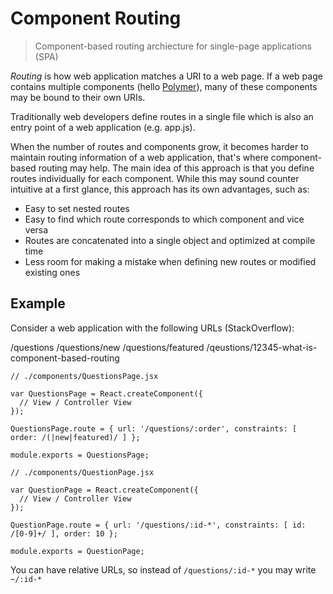 Component Routing
=================

> Component-based routing archiecture for single-page applications (SPA)

_Routing_ is how web application matches a URI to a web page. If a web page
contains multiple components (hello [Polymer](http://www.polymer-project.org/)),
many of these components may be bound to their own URIs.

Traditionally web developers define routes in a single file which is also an
entry point of a web application (e.g. app.js).

When the number of routes and components grow, it becomes harder to maintain
routing information of a web application, that's where component-based routing
may help. The main idea of this approach is that you define routes individually
for each component. While this may sound counter intuitive at a first glance,
this approach has its own advantages, such as:

 * Easy to set nested routes
 * Easy to find which route corresponds to which component and vice versa
 * Routes are concatenated into a single object and optimized at compile time
 * Less room for making a mistake when defining new routes or modified existing ones

## Example
 
Consider a web application with the following URLs (StackOverflow):

/questions
/questions/new
/questions/featured
/qeustions/12345-what-is-component-based-routing

```
// ./components/QuestionsPage.jsx

var QuestionsPage = React.createComponent({
  // View / Controller View
});

QuestionsPage.route = { url: '/questions/:order', constraints: [ order: /(|new|featured)/ ] };

module.exports = QuestionsPage;
```

```
// ./components/QuestionPage.jsx

var QuestionPage = React.createComponent({
  // View / Controller View
});

QuestionPage.route = { url: '/questions/:id-*', constraints: [ id: /[0-9]+/ ], order: 10 };

module.exports = QuestionPage;
```

You can have relative URLs, so instead of `/questions/:id-*` you may write `~/:id-*`
